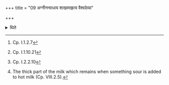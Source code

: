 +++
title = "09 अग्नीनन्वाधाय शाखामाहृत्य वैश्वदेव्या"

+++

<details><summary>थिते</summary>

9. Having placed fuel in the fires,[^1] having brought a branch[^2] he seperates the calves (from their mother)[^3] for the sake of (getting milk for) Āmikṣā[^4] to be offered to Viśvedevas.  


[^1]: Cp. I.1.2.7  

[^2]: Cp. I.1.10.21  

[^3]: Cp. I.2.2.10  

[^4]: The thick part of the milk which remains when something sour is added to hot milk (Cp. VIII.2.5).
</details>

